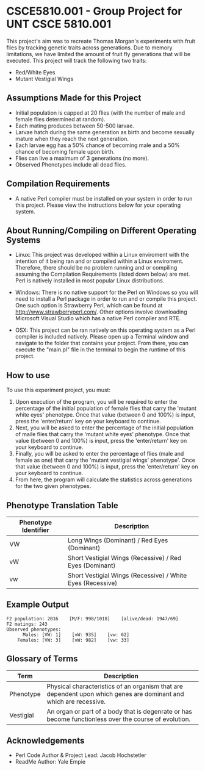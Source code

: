 # CSCE5810.001 - Group Project for UNT CSCE 5810.001

This project's aim was to recreate Thomas Morgan's experiments with fruit flies by tracking genetic traits across generations. Due to memory limitations, we have limited the amount of fruit fly generations that will be executed. This project will track the following two traits:
 
* Red/White Eyes
* Mutant Vestigial Wings

## Assumptions Made for this Project

* Initial population is capped at 20 flies (with the number of male and female flies determined at random).
* Each mating produces between 50-500 larvae.
* Larvae hatch during the same generation as birth and become sexually mature when they reach the next generation.
* Each larvae egg has a 50% chance of becoming male and a 50% chance of becoming female upon birth.
* Flies can live a maximum of 3 generations (no more).
* Observed Phenotypes include all dead flies.

## Compilation Requirements
* A native Perl compiler must be installed on your system in order to run this project. Please view the instructions below for your operating system.

## About Running/Compiling on Different Operating Systems
* Linux: This project was developed within a Linux enviroment with the intention of it being ran and or compiled within a Linux enviroment. Therefore, there should be no problem running and or compiling assuming the Compilation Requirements (listed down below) are met. Perl is natively installed in most popular Linux distributions.

* Windows: There is no native support for the Perl on Windows so you will need to install a Perl package in order to run and or compile this project. One such option is Strawberry Perl, which can be found at http://www.strawberryperl.com/. Other options involve downloading Microsoft Visual Studio which has a native Perl compiler and RTE.

* OSX: This project can be ran natively on this operating system as a Perl compiler is included natively. Please open up a Terminal window and navigate to the folder that contains your project. From there, you can execute the "main.pl" file in the terminal to begin the runtime of this project.

## How to use
To use this experiment project, you must:
 1. Upon execution of the program, you will be required to enter the percentage of the initial population of female flies that carry the 'mutant white eyes' phenotype. Once that value (between 0 and 100%) is input, press the 'enter/return' key on your keyboard to continue.
 2. Next, you will be asked to enter the percentage of the initial population of maile flies that carry the 'mutant white eyes' phenotype. Once that value (between 0 and 100%) is input, press the 'enter/return' key on your keyboard to continue.
 3. Finally, you will be asked to enter the percentage of flies (male and female as one) that carry the 'mutant vestigial wings' phenotype'. Once that value (between 0 and 100%) is input, press the 'enter/return' key on your keyboard to continue.
 4. From here, the program will calculate the statistics across generations for the two given phenotypes.
 
 ## Phenotype Translation Table
 
| Phenotype Identifier | Description |
| --- | --- |
| VW | Long  Wings (Dominant) / Red Eyes (Dominant) |
| vW | Short Vestigial Wings (Recessive) / Red Eyes (Dominant) |
| vw | Short Vestigial Wings (Recessive) / White Eyes (Recessive) |

## Example Output

```
F2 population: 2016    [M/F: 998/1018]    [alive/dead: 1947/69]
F2 matings: 243
Observed phenotypes:
      Males: [VW: 1]    [vW: 935]    [vw: 62]    
    Females: [VW: 3]    [vW: 982]    [vw: 33]
```

## Glossary of Terms
| Term | Description |
| --- | --- |
| Phenotype | Physical characteristics of an organism that are dependent upon which genes are dominant and which are recessive. |
| Vestigial | An organ or part of a body that is degenrate or has become functionless over the course of evolution. |



## Acknowledgements

* Perl Code Author & Project Lead: Jacob Hochstetler
* ReadMe Author: Yale Empie
